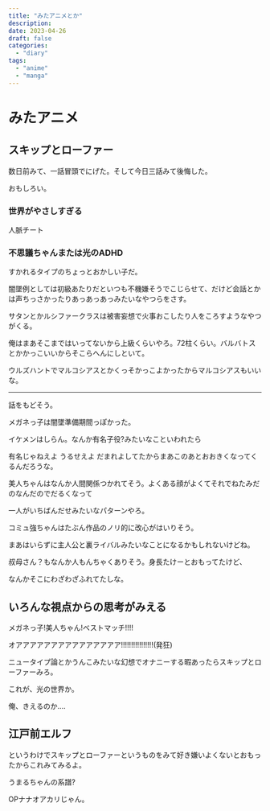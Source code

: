 ```yaml
---
title: "みたアニメとか"
description:
date: 2023-04-26
draft: false
categories:
  - "diary"
tags:
  - "anime"
  - "manga"
---
```


# みたアニメ

## スキップとローファー

数日前みて、一話冒頭でにげた。そして今日三話みて後悔した。

おもしろい。

### 世界がやさしすぎる

人脈チート

### 不思議ちゃんまたは光のADHD

すかれるタイプのちょっとおかしい子だ。

闇墜例としては初級あたりだといつも不機嫌そうでこじらせて、だけど会話とかは声ちっさかったりあっあっあっみたいなやつらをさす。

サタンとかルシファークラスは被害妄想で火事おこしたり人をころすようなやつがくる。

俺はまあそこまではいってないから上級くらいやろ。72柱くらい。バルバトスとかかっこいいからそこらへんにしといて。

ウルズハントでマルコシアスとかくっそかっこよかったからマルコシアスもいいな。

----

話をもどそう。

メガネっ子は闇墜準備期間っぽかった。

イケメンはしらん。なんか有名子役?みたいなこといわれたら

有名じゃねえよ うるせえよ だまれよしてたからまあこのあとおおきくなってくるんだろうな。

美人ちゃんはなんか人間関係つかれてそう。よくある顔がよくてそれでねたみだのなんだのでだるくなって

一人がいちばんだせみたいなパターンやろ。

コミュ強ちゃんはたぶん作品のノリ的に改心がはいりそう。

まあはいらずに主人公と裏ライバルみたいなことになるかもしれないけどね。

叔母さん？もなんか人もんちゃくありそう。身長たけーとおもってたけど、

なんかそこにわざわざふれてたしな。

## いろんな視点からの思考がみえる

メガネっ子!美人ちゃん!ベストマッチ!!!!

オアアアアアアアアアアアアアアア!!!!!!!!!!!!!!!!(発狂)

ニュータイプ論とかうんこみたいな幻想でオナニーする暇あったらスキップとローファーみろ。

これが、光の世界か。

俺、きえるのか....

## 江戸前エルフ

というわけでスキップとローファーというものをみて好き嫌いよくないとおもったからこれみてみるよ。

うまるちゃんの系譜?

OPナナオアカリじゃん。

